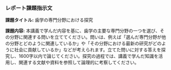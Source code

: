 ### レポート課題指示文

**課題タイトル:** 歯学の専門分野における探究

**課題内容:** 本講義で学んだ内容を基に、歯学の主要な専門分野の一つを選び、その分野に関連する問いを立ててください。問いは、例えば「選んだ専門分野が他の分野とどのように関連しているか」や「その分野における最新の研究がどのように社会に貢献しているか」などが考えられます。立てた問いに対する答えを探究し、1600字以内で論じてください。探究の過程では、講義で学んだ知識を活用し、関連する文献や資料を参照して論理的に考察してください。
